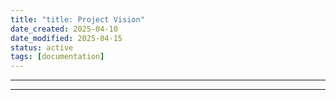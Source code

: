 ```yaml
---
title: "title: Project Vision"
date_created: 2025-04-10
date_modified: 2025-04-15
status: active
tags: [documentation]
---
```


---

---


